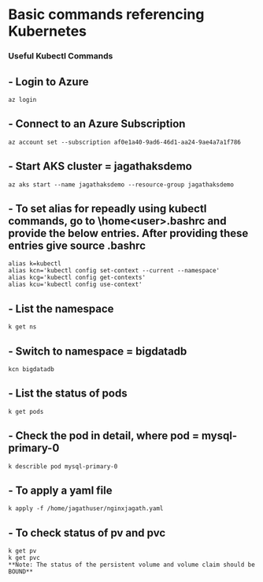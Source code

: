 # Basic commands referencing Kubernetes
### Useful Kubectl Commands
## - Login to Azure
```
az login
```
## - Connect to an Azure Subscription
```
az account set --subscription af0e1a40-9ad6-46d1-aa24-9ae4a7a1f786
```
## - Start AKS cluster = jagathaksdemo
```
az aks start --name jagathaksdemo --resource-group jagathaksdemo
```
## - To set alias for repeadly using kubectl commands, go to \home\<user>\.bashrc and provide the below entries. After providing these entries give **source .bashrc**
```
alias k=kubectl
alias kcn='kubectl config set-context --current --namespace'
alias kcg='kubectl config get-contexts'
alias kcu='kubectl config use-context'
```
## - List the namespace
```
k get ns
```
## - Switch to namespace = bigdatadb
```
kcn bigdatadb
```
## - List the status of pods
```
k get pods
```
## - Check the pod in detail, where pod = mysql-primary-0
```
k describle pod mysql-primary-0
```
## - To apply a yaml file
```
k apply -f /home/jagathuser/nginxjagath.yaml
```
## - To check status of pv and pvc
```
k get pv
k get pvc
**Note: The status of the persistent volume and volume claim should be BOUND**
